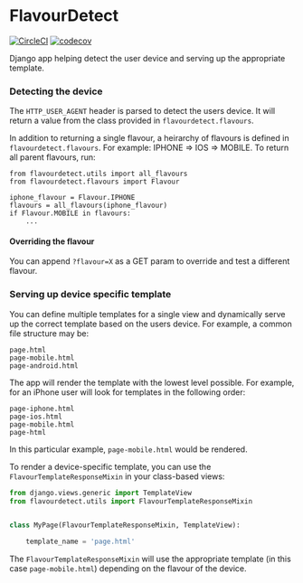 # FlavourDetect

[![CircleCI](https://circleci.com/gh/infoscout/flavourdetect/tree/toxcircleci.svg?style=svg)](https://circleci.com/gh/infoscout/flavourdetect/tree/toxcircleci)
[![codecov](https://codecov.io/gh/infoscout/flavourdetect/branch/master/graph/badge.svg)](https://codecov.io/gh/infoscout/flavourdetect)

Django app helping detect the user device and serving up the appropriate template.


### Detecting the device

The `HTTP_USER_AGENT` header is parsed to detect the users device. It will return a value from the class provided in `flavourdetect.flavours`.

In addition to returning a single flavour, a heirarchy of flavours is defined in `flavourdetect.flavours`. For example: IPHONE => IOS => MOBILE. To return all parent flavours, run:

    from flavourdetect.utils import all_flavours
    from flavourdetect.flavours import Flavour

    iphone_flavour = Flavour.IPHONE
    flavours = all_flavours(iphone_flavour)
    if Flavour.MOBILE in flavours:
        ...

#### Overriding the flavour

You can append `?flavour=X` as a GET param to override and test a different flavour.


### Serving up device specific template

You can define multiple templates for a single view and dynamically serve up the correct template based on the users device. For example, a common file structure may be:

    page.html
    page-mobile.html
    page-android.html

The app will render the template with the lowest level possible. For example, for an iPhone user will look for templates in the following order:

    page-iphone.html
    page-ios.html
    page-mobile.html
    page-html

In this particular example, `page-mobile.html` would be rendered.

To render a device-specific template, you can use the `FlavourTemplateResponseMixin` in your class-based views:
```python
from django.views.generic import TemplateView
from flavourdetect.utils import FlavourTemplateResponseMixin


class MyPage(FlavourTemplateResponseMixin, TemplateView):

    template_name = 'page.html'
```

The `FlavourTemplateResponseMixin` will use the appropriate template (in this case `page-mobile.html`) depending on the flavour of the device.
